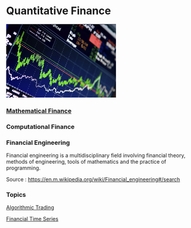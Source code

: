 # Quantitative Finance

![alt text](https://github.com/CatalaniCD/quantitative_finance/blob/main/bg.png?raw=true)

### [Mathematical Finance](https://github.com/CatalaniCD/quantitative_finance/tree/main/fundamentals)

### Computational Finance

### Financial Engineering
Financial engineering is a multidisciplinary field involving financial theory, 
methods of engineering, tools of mathematics and the practice of programming.

Source : https://en.m.wikipedia.org/wiki/Financial_engineering#/search

### Topics

[Algorithmic Trading](https://github.com/CatalaniCD/quantitative_finance/tree/main/algorithmic_trading/)

[Financial Time Series](https://github.com/CatalaniCD/quantitative_finance/blob/main/fundamentals/ftseries.md)
